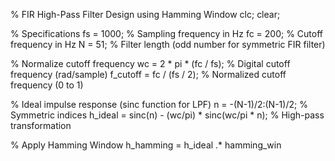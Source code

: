 % FIR High-Pass Filter Design using Hamming Window
clc;
clear;

% Specifications
fs = 1000;       % Sampling frequency in Hz
fc = 200;        % Cutoff frequency in Hz
N = 51;          % Filter length (odd number for symmetric FIR filter)

% Normalize cutoff frequency
wc = 2 * pi * (fc / fs);  % Digital cutoff frequency (rad/sample)
f_cutoff = fc / (fs / 2); % Normalized cutoff frequency (0 to 1)

% Ideal impulse response (sinc function for LPF)
n = -(N-1)/2:(N-1)/2;       % Symmetric indices
h_ideal = sinc(n) - (wc/pi) * sinc(wc/pi * n);  % High-pass transformation

% Apply Hamming Window
h_hamming = h_ideal .* hamming_win
